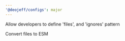 ```yaml
---
'@deojeff/configs': major
---
```


Allow developers to define 'files', and 'ignores' pattern

Convert files to ESM
